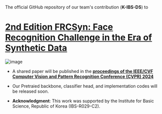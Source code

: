 The official GitHub repository of our team's contribution (**K-IBS-DS**) to 

# [2nd Edition FRCSyn: Face Recognition Challenge in the Era of Synthetic Data](https://frcsyn.github.io/CVPR2024.html)

![image](completeCVPR_long_low.jpeg)

* A shared paper will be published in the **[proceedings of the IEEE/CVF Computer Vision and Pattern Recognition Conference (CVPR) 2024](https://cvpr.thecvf.com/)**
  
* Our Pretraied backbone, classifier head, and implementation codes will be released soon.
  
* **Acknowledgment**: This work was supported by the Institute for Basic Science, Republic of Korea (IBS-R029-C2).
